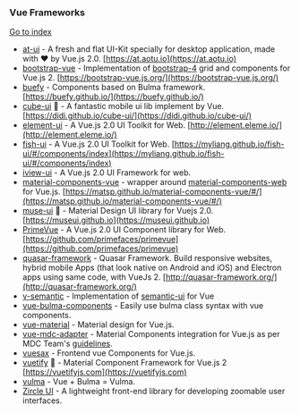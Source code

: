 ### Vue Frameworks
[Go to index](https://github.com/cdleon/awesome-front-end#index)
- [at-ui](https://github.com/at-ui/at-ui) - A fresh and flat UI-Kit specially for desktop application, made with ♥ by Vue.js 2.0. [https://at.aotu.io](https://at.aotu.io)
- [bootstrap-vue](https://github.com/bootstrap-vue/bootstrap-vue) - Implementation of [bootstrap-4](https://getbootstrap.com/) grid and components for Vue.js 2. [https://bootstrap-vue.js.org/](https://bootstrap-vue.js.org/)
- [buefy](https://github.com/buefy/buefy) - Components based on Bulma framework. [https://buefy.github.io/](https://buefy.github.io/)
- [cube-ui](https://github.com/didi/cube-ui) :gift_heart: - A fantastic mobile ui lib implement by Vue. [https://didi.github.io/cube-ui/](https://didi.github.io/cube-ui/)
- [element-ui](https://github.com/ElemeFE/element) - A Vue.js 2.0 UI Toolkit for Web. [http://element.eleme.io/](http://element.eleme.io/)
- [fish-ui](https://github.com/myliang/fish-ui) - A Vue.js 2.0 UI Toolkit for Web. [https://myliang.github.io/fish-ui/#/components/index](https://myliang.github.io/fish-ui/#/components/index)
- [iview-ui](https://www.iviewui.com) - A Vue.js 2.0 UI Framework for web.
- [material-components-vue](https://github.com/matsp/material-components-vue) - wrapper around [material-components-web](https://github.com/material-components/material-components-web) for Vue.js. [https://matsp.github.io/material-components-vue/#/](https://matsp.github.io/material-components-vue/#/)
- [muse-ui](https://github.com/museui/muse-ui) :gift_heart: - Material Design UI library for Vuejs 2.0. [https://museui.github.io](https://museui.github.io)
- [PrimeVue](https://github.com/primefaces/primevue) - A Vue.js 2.0 UI Component library for Web. [https://github.com/primefaces/primevue](https://github.com/primefaces/primevue)
- [quasar-framework](https://github.com/quasarframework/quasar) - Quasar Framework. Build responsive websites, hybrid mobile Apps (that look native on Android and iOS) and Electron apps using same code, with VueJs 2. [http://quasar-framework.org/](http://quasar-framework.org/)
- [v-semantic](https://www.npmjs.com/package/v-semantic) - Implementation of [semantic-ui](https://semantic-ui.com/) for Vue
- [vue-bulma-components](https://github.com/vouill/vue-bulma-components) - Easily use bulma class syntax with vue components.
- [vue-material](https://github.com/vuematerial/vue-material) - Material design for Vue.js.
- [vue-mdc-adapter](https://github.com/stasson/vue-mdc-adapter) - Material Components integration for Vue.js as per MDC Team's [guidelines](https://github.com/material-components/material-components-web/blob/master/docs/integrating-into-frameworks.md).
- [vuesax](https://github.com/lusaxweb/vuesax) - Frontend vue Components for Vue.js.
- [vuetify](https://github.com/vuetifyjs/vuetify) :gift_heart: - Material Component Framework for Vue.js 2 [https://vuetifyjs.com](https://vuetifyjs.com)
- [vulma](https://vulma.org) - Vue + Bulma = Vulma.
- [Zircle UI](https://zircleui.github.io/zircleUI/) - A lightweight front-end library for developing zoomable user interfaces.
